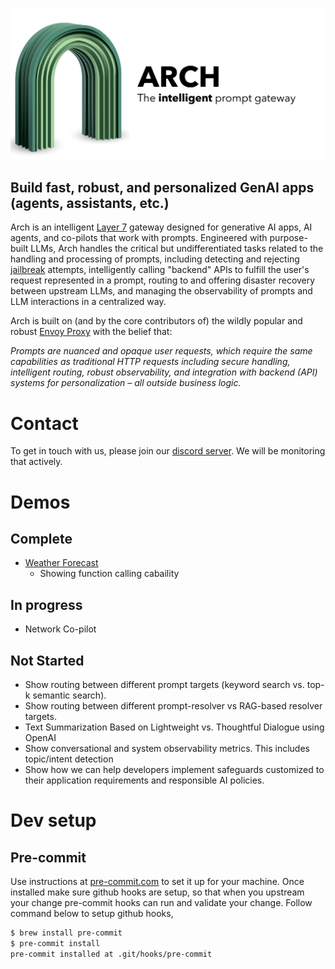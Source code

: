 <p>
  <img src="docs/source/_static/img/arch-logo.png" alt="Arch Gateway Logo" title="Arch Gateway Logo">
</p>

<h2>Build fast, robust, and personalized GenAI apps (agents, assistants, etc.)</h2>

Arch is an intelligent [Layer 7](https://www.cloudflare.com/learning/ddos/what-is-layer-7/) gateway designed for generative AI apps, AI agents, and co-pilots that work with prompts. Engineered with purpose-built LLMs, Arch handles the critical but undifferentiated tasks related to the handling and processing of prompts, including detecting and rejecting [jailbreak](https://github.com/verazuo/jailbreak_llms) attempts, intelligently calling "backend" APIs to fulfill the user's request represented in a prompt, routing to and offering disaster recovery between upstream LLMs, and managing the observability of prompts and LLM interactions in a centralized way.

 Arch is built on (and by the core contributors of) the wildly popular and robust [Envoy Proxy](https://www.envoyproxy.io/) with the belief that:

*Prompts are nuanced and opaque user requests, which require the same capabilities as traditional HTTP requests including secure handling, intelligent routing, robust observability, and integration with backend (API) systems for personalization – all outside business logic.*


# Contact
To get in touch with us, please join our [discord server](https://discord.gg/rbjqVbpa). We will be monitoring that actively.

# Demos
## Complete
* [Weather Forecast](demos/function-calling/README.md)
  * Showing function calling cabaility
## In progress
* Network Co-pilot
## Not Started
* Show routing between different prompt targets (keyword search vs. top-k semantic search).
* Show routing between different prompt-resolver vs RAG-based resolver targets.
* Text Summarization Based on Lightweight vs. Thoughtful Dialogue using OpenAI
* Show conversational and system observability metrics. This includes topic/intent detection
* Show how we can help developers implement safeguards customized to their application requirements and responsible AI policies.

# Dev setup

## Pre-commit
Use instructions at [pre-commit.com](https://pre-commit.com/#install) to set it up for your machine. Once installed make sure github hooks are setup, so that when you upstream your change pre-commit hooks can run and validate your change. Follow command below to setup github hooks,

```sh
$ brew install pre-commit
$ pre-commit install
pre-commit installed at .git/hooks/pre-commit
```

